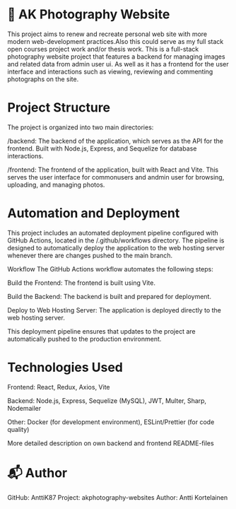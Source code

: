 # 📸 AK Photography Website

This project aims to renew and recreate personal web site with more modern web-development practices.Also this could serve as my full stack open courses project work and/or thesis work. This is a full-stack photography website project that features a backend for managing images and related data from admin user ui. As well as it has a frontend for the user interface and interactions such as viewing, reviewing and commenting photographs on the site.

# Project Structure

The project is organized into two main directories:

/backend: The backend of the application, which serves as the API for the frontend. Built with Node.js, Express, and Sequelize for database interactions.

/frontend: The frontend of the application, built with React and Vite. This serves the user interface for commonusers and andmin user for browsing, uploading, and managing photos.

# Automation and Deployment

This project includes an automated deployment pipeline configured with GitHub Actions, located in the /.github/workflows directory. The pipeline is designed to automatically deploy the application to the web hosting server whenever there are changes pushed to the main branch.

Workflow
The GitHub Actions workflow automates the following steps:

Build the Frontend: The frontend is built using Vite.

Build the Backend: The backend is built and prepared for deployment.

Deploy to Web Hosting Server: The application is deployed directly to the web hosting server.

This deployment pipeline ensures that updates to the project are automatically pushed to the production environment.

# Technologies Used

Frontend: React, Redux, Axios, Vite

Backend: Node.js, Express, Sequelize (MySQL), JWT, Multer, Sharp, Nodemailer

Other: Docker (for development environment), ESLint/Prettier (for code quality)

More detailed description on own backend and frontend README-files

# 📬 Author

GitHub: AnttiK87
Project: akphotography-websites
Author: Antti Kortelainen
